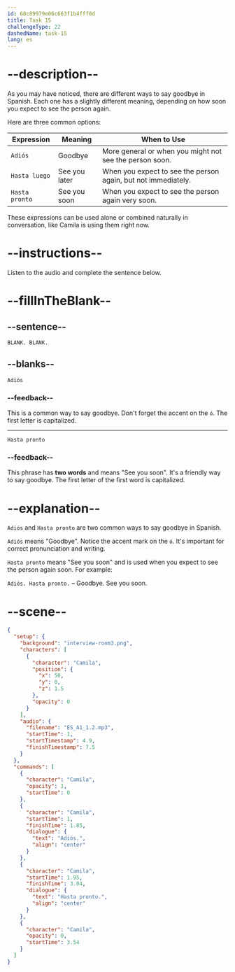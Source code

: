 ```yaml
---
id: 68c89979e06c663f1b4fff0d
title: Task 15
challengeType: 22
dashedName: task-15
lang: es
---
```

<!-- (Audio) Camila: Adiós. Hasta pronto. -->

# --description--

As you may have noticed, there are different ways to say goodbye in Spanish. Each one has a slightly different meaning, depending on how soon you expect to see the person again.

Here are three common options:

| Expression       | Meaning             | When to Use                              |
|------------------|---------------------|-------------------------------------------|
| `Adiós`          | Goodbye              | More general or when you might not see the person soon. |
| `Hasta luego`    | See you later        | When you expect to see the person again, but not immediately. |
| `Hasta pronto`   | See you soon         | When you expect to see the person again very soon. |

These expressions can be used alone or combined naturally in conversation, like Camila is using them right now.

# --instructions--

Listen to the audio and complete the sentence below.

# --fillInTheBlank--

## --sentence--

`BLANK. BLANK.`

## --blanks--

`Adiós`

### --feedback--

This is a common way to say goodbye. Don't forget the accent on the `ó`. The first letter is capitalized.

---

`Hasta pronto`

### --feedback--

This phrase has **two words** and means "See you soon". It's a friendly way to say goodbye. The first letter of the first word is capitalized.

# --explanation--

`Adiós` and `Hasta pronto` are two common ways to say goodbye in Spanish.

`Adiós` means "Goodbye". Notice the accent mark on the `ó`. It's important for correct pronunciation and writing.

`Hasta pronto` means "See you soon" and is used when you expect to see the person again soon. For example:  

`Adiós. Hasta pronto.` – Goodbye. See you soon.

# --scene--

```json
{
  "setup": {
    "background": "interview-room3.png",
    "characters": [
      {
        "character": "Camila",
        "position": {
          "x": 50,
          "y": 0,
          "z": 1.5
        },
        "opacity": 0
      }
    ],
    "audio": {
      "filename": "ES_A1_1.2.mp3",
      "startTime": 1,
      "startTimestamp": 4.9,
      "finishTimestamp": 7.5
    }
  },
  "commands": [
    {
      "character": "Camila",
      "opacity": 1,
      "startTime": 0
    },
    {
      "character": "Camila",
      "startTime": 1,
      "finishTime": 1.85,
      "dialogue": {
        "text": "Adiós.",
        "align": "center"
      }
    },
    {
      "character": "Camila",
      "startTime": 1.95,
      "finishTime": 3.04,
      "dialogue": {
        "text": "Hasta pronto.",
        "align": "center"
      }
    },
    {
      "character": "Camila",
      "opacity": 0,
      "startTime": 3.54
    }
  ]
}
```
